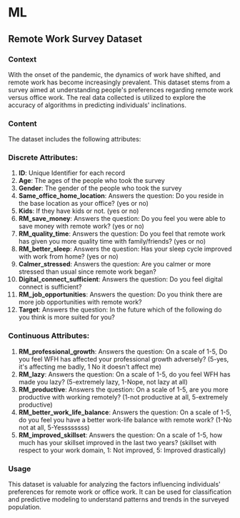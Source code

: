 # ML
## Remote Work Survey Dataset

### Context

With the onset of the pandemic, the dynamics of work have shifted, and remote work has become increasingly prevalent. This dataset stems from a survey aimed at understanding people's preferences regarding remote work versus office work. The real data collected is utilized to explore the accuracy of algorithms in predicting individuals' inclinations.

### Content

The dataset includes the following attributes:

### Discrete Attributes:
1. **ID**: Unique Identifier for each record
2. **Age**: The ages of the people who took the survey
3. **Gender**: The gender of the people who took the survey
4. **Same_office_home_location**: Answers the question: Do you reside in the base location as your office? (yes or no)
5. **Kids**: If they have kids or not. (yes or no)
6. **RM_save_money**: Answers the question: Do you feel you were able to save money with remote work? (yes or no)
7. **RM_quality_time**: Answers the question: Do you feel that remote work has given you more quality time with family/friends? (yes or no)
8. **RM_better_sleep**: Answers the question: Has your sleep cycle improved with work from home? (yes or no)
9. **Calmer_stressed**: Answers the question: Are you calmer or more stressed than usual since remote work began?
10. **Digital_connect_sufficient**: Answers the question: Do you feel digital connect is sufficient?
11. **RM_job_opportunities**: Answers the question: Do you think there are more job opportunities with remote work?
12. **Target**: Answers the question: In the future which of the following do you think is more suited for you?

### Continuous Attributes:
1. **RM_professional_growth**: Answers the question: On a scale of 1-5, Do you feel WFH has affected your professional growth adversely? (5-yes, it's affecting me badly, 1 No it doesn't affect me)
2. **RM_lazy**: Answers the question: On a scale of 1-5, do you feel WFH has made you lazy? (5-extremely lazy, 1-Nope, not lazy at all)
3. **RM_productive**: Answers the question: On a scale of 1-5, are you more productive with working remotely? (1-not productive at all, 5-extremely productive)
4. **RM_better_work_life_balance**: Answers the question: On a scale of 1-5, do you feel you have a better work-life balance with remote work? (1-No not at all, 5-Yessssssss)
5. **RM_improved_skillset**: Answers the question: On a scale of 1-5, how much has your skillset improved in the last two years? (skillset with respect to your work domain, 1: Not improved, 5: Improved drastically)

### Usage

This dataset is valuable for analyzing the factors influencing individuals' preferences for remote work or office work. It can be used for classification and predictive modeling to understand patterns and trends in the surveyed population.


